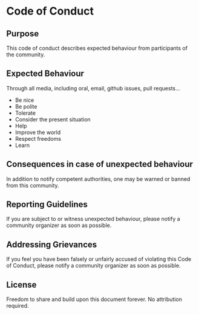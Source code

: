 # Code of Conduct

## Purpose

This code of conduct describes expected behaviour from participants of the  community.


## Expected Behaviour


Through all media, including oral, email, github issues, pull requests...


 * Be nice
 * Be polite
 * Tolerate
 * Consider the present situation
 * Help
 * Improve the world
 * Respect freedoms
 * Learn
 

## Consequences in case of unexpected behaviour


In addition to notify competent authorities, one may be warned or banned from this community.


## Reporting Guidelines

If you are subject to or witness unexpected behaviour, please notify a community organizer as soon as possible.


## Addressing Grievances
 
If you feel you have been falsely or unfairly accused of violating this Code of Conduct, please notify a community organizer as soon as possible.



## License

Freedom to share and build upon this document forever. No attribution required.
